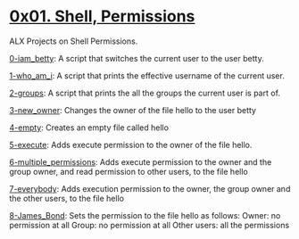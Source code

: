 # [0x01. Shell, Permissions](0x01-shell_permissions)  
ALX Projects on Shell Permissions.  

[0-iam_betty](0-iam_betty): A script that switches the current user to the user betty.

[1-who_am_i](1-who_am_1): A script that prints the effective username of the current user.

[2-groups](2-groups): A script that prints the all the groups the current user is part of.

[3-new_owner](3-new_owner): Changes the owner of the file hello to the user betty

[4-empty](4-empty): Creates an empty file called hello

[5-execute](4-execute): Adds execute permission to the owner of the file hello.

[6-multiple_permissions](6-multiple_permissions): Adds execute permission to the owner and the group owner, and read permission to other users, to the file hello

[7-everybody](7-everybody): Adds execution permission to the owner, the group owner and the other users, to the file hello

[8-James_Bond](8-James_Bond): Sets  the permission to the file hello as follows:
Owner: no permission at all
Group: no permission at all
Other users: all the permissions
    